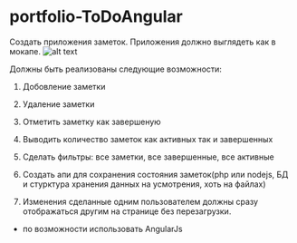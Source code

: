 portfolio-ToDoAngular
=====================

Создать приложения заметок. Приложения должно выглядеть как в мокапе.
![alt text](https://github.com/deshaser/portfolio-ToDoAngular/mockup.png)

Должны быть реализованы следующие возможности:

1. Добовление заметки

2. Удаление заметки

3. Отметить заметку как завершеную

4. Выводить количество заметок как активных так и завершенных

5. Сделать фильтры: все заметки, все завершенные, все активные

6. Создать апи для сохранения состояния заметок(php или nodejs, БД и стурктура хранения данных на усмотрения, хоть на файлах)

7. Изменения сделанные одним пользователем должны сразу отображаться другим на странице без перезагрузки.

* по возможности использовать AngularJs
